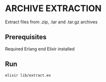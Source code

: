 # ARCHIVE EXTRACTION

Extract files from .zip, .tar and .tar.gz archives

## Prerequisites
Required Erlang end Elixir installed

## Run
```
elixir lib/extract.ex
```